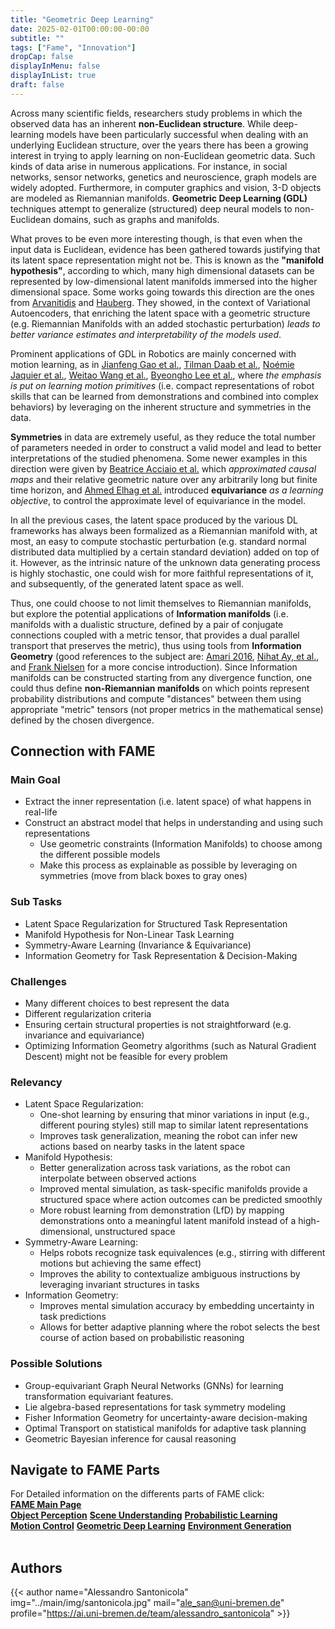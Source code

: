 ```yaml
---
title: "Geometric Deep Learning"
date: 2025-02-01T00:00:00-00:00
subtitle: ""
tags: ["Fame", "Innovation"]
dropCap: false
displayInMenu: false
displayInList: true
draft: false
---
```


Across many scientific fields, researchers study problems in which the observed data has an inherent **non-Euclidean structure**. While deep-learning models have been particularly successful when dealing with an underlying Euclidean structure, over the years there has been a growing interest in trying to apply learning on non-Euclidean geometric data. Such kinds of data arise in numerous applications. For instance, in social networks, sensor networks, genetics and  neuroscience, graph models are widely adopted. Furthermore, in computer graphics and vision, 3-D objects are modeled as Riemannian manifolds. **Geometric Deep Learning (GDL)** techniques attempt to generalize (structured) deep neural models to non-Euclidean domains, such as graphs and manifolds. 

What proves to be even more interesting though, is that even when the input data is Euclidean, evidence has been gathered towards justifying that its latent space representation might not be. This is known as the **"manifold hypothesis"**, according to which, many high dimensional datasets can be represented by low-dimensional latent manifolds immersed into the higher dimensional space. Some works going towards this direction are the ones from [Arvanitidis](https://doi.org/10.48550/arXiv.1710.11379) and [Hauberg](https://doi.org/10.48550/arXiv.2008.00565). They showed, in the context of Variational Autoencoders, that enriching the latent space with a geometric structure (e.g. Riemannian Manifolds with an added stochastic perturbation) *leads to better variance estimates and interpretability of the models used*. 

Prominent applications of GDL in Robotics are mainly concerned with motion learning, as in [Jianfeng Gao et al.](https://doi.org/10.1109/TRO.2023.3286074), [Tilman Daab et al.](https://doi.org/10.48550/arXiv.2312.08030), [Noémie Jaquier et al.](https://doi.org/10.48550/arXiv.2210.01672), [Weitao Wang et al.](https://doi.org/10.1109/ACCESS.2022.3217800), [Byeongho Lee et al.](https://proceedings.mlr.press/v229/lee23a.html), where *the emphasis is put on learning motion primitives* (i.e. compact representations of robot skills that can be learned from demonstrations and combined into complex behaviors) by leveraging on the inherent structure and symmetries in the data.

**Symmetries** in data are extremely useful, as they reduce the total number of parameters needed in order to construct a valid model and lead to better interpretations of the studied phenomena. Some newer examples in this direction were given by [Beatrice Acciaio et al.](https://doi.org/10.1111/mafi.12389) which *approximated causal maps* and their relative geometric nature over any arbitrarily long but finite time horizon, and [Ahmed Elhag et al.](https://doi.org/10.48550/arXiv.2410.17878) introduced **equivariance** *as a learning objective*, to control the approximate level of equivariance in the model.

In all the previous cases, the latent space produced by the various DL frameworks has always been formalized as a Riemannian manifold with, at most, an easy to compute stochastic perturbation (e.g. standard normal distributed data multiplied by a certain standard deviation) added on top of it. However, as the intrinsic nature of the unknown data generating process is highly stochastic, one could wish for more faithful representations of it, and subsequently, of the generated latent space as well. 

Thus, one could choose to not limit themselves to Riemannian manifolds, but explore the potential applications of **Information manifolds** (i.e. manifolds with a dualistic structure, defined by a pair of conjugate connections coupled with a metric tensor, that provides a dual parallel transport that preserves the metric), thus using tools from **Information Geometry** (good references to the subject are: [Amari 2016](https://link.springer.com/book/10.1007/978-4-431-55978-8), [Nihat Ay, et al.](https://link.springer.com/book/10.1007/978-3-319-56478-4), and [Frank Nielsen](https://www.mdpi.com/1099-4300/22/10/1100) for a more concise introduction). Since Information manifolds can be constructed starting from any divergence function, one could thus define **non-Riemannian manifolds** on which points represent probability distributions and compute "distances" between them using appropriate "metric" tensors  (not proper metrics in the mathematical sense) defined by the chosen divergence. 


## Connection with FAME

### Main Goal

- Extract the inner representation (i.e. latent space) of what happens in real-life
- Construct an abstract model that helps in understanding and using such representations
  - Use geometric constraints (Information Manifolds) to choose among the different possible models
  - Make this process as explainable as possible by leveraging on symmetries (move from black boxes to gray ones)

### Sub Tasks

- Latent Space Regularization for Structured Task Representation
- Manifold Hypothesis for Non-Linear Task Learning
- Symmetry-Aware Learning (Invariance & Equivariance)
- Information Geometry for Task Representation & Decision-Making


### Challenges

- Many different choices to best represent the data
- Different regularization criteria
- Ensuring certain structural properties is not straightforward (e.g. invariance and equivariance)
- Optimizing Information Geometry algorithms (such as Natural Gradient Descent) might not be feasible for every problem


### Relevancy

- Latent Space Regularization:
  - One-shot learning by ensuring that minor variations in input (e.g., different pouring styles) still map to similar latent representations
  - Improves task generalization, meaning the robot can infer new actions based on nearby tasks in the latent space
- Manifold Hypothesis:
  - Better generalization across task variations, as the robot can interpolate between observed actions
  - Improved mental simulation, as task-specific manifolds provide a structured space where action outcomes can be predicted smoothly
  - More robust learning from demonstration (LfD) by mapping demonstrations onto a meaningful latent manifold instead of a high-dimensional, unstructured space
- Symmetry-Aware Learning:
  - Helps robots recognize task equivalences (e.g., stirring with different motions but achieving the same effect)
  - Improves the ability to contextualize ambiguous instructions by leveraging invariant structures in tasks
- Information Geometry:
  - Improves mental simulation accuracy by embedding uncertainty in task predictions
  - Allows for better adaptive planning where the robot selects the best course of action based on probabilistic reasoning

### Possible Solutions

- Group-equivariant Graph Neural Networks (GNNs) for learning transformation equivariant features.
- Lie algebra-based representations for task symmetry modeling
- Fisher Information Geometry for uncertainty-aware decision-making
- Optimal Transport on statistical manifolds for adaptive task planning
- Geometric Bayesian inference for causal reasoning


## Navigate to FAME Parts

<div>
  For Detailed information on the differents parts of FAME click:<br>
  <div class="btn-group" style="width:100%">
    <a class="btn btn-primary" style="width:100%;" target="_blank" href="../"><b>FAME Main Page</b></a>
  </div>
  <div class="btn-group" style="width:100%">
    <a class="btn btn-success" style="width:33.3%;" target="_blank" href="../perception"><b>Object Perception</b></a>
    <a class="btn btn-success" style="width:33.3%;" target="_blank" href="../scene_understanding"><b>Scene Understanding</b></a>
    <a class="btn btn-success" style="width:33.3%;" target="_blank" href="../probabilistic_learning"><b>Probabilistic Learning</b></a>
  </div>
  <div class="btn-group" style="width:100%">
    <a class="btn btn-success" style="width:33.3%;" target="_blank" href="../motion_control"><b>Motion Control</b></a>
    <a class="btn btn-success" style="width:33.3%;" target="_blank" href="../geometric_learning"><b>Geometric Deep Learning</b></a>
    <a class="btn btn-success" style="width:33.3%;" target="_blank" href="../enviroment"><b>Environment Generation</b></a>
  </div>
</div>
<br>


## Authors

{{< author name="Alessandro Santonicola" img="../main/img/santonicola.jpg" mail="ale_san@uni-bremen.de" profile="https://ai.uni-bremen.de/team/alessandro_santonicola" >}}

